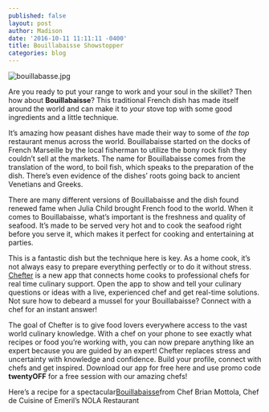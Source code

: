 ```yaml
---
published: false
layout: post
author: Madison
date: '2016-10-11 11:11:11 -0400'
title: Bouillabaisse Showstopper
categories: blog
---
```

![bouillabasse.jpg]({{site.baseurl}}/img/bouillabasse.jpg)


Are you ready to put your range to work and your soul in the skillet? Then how about **Bouillabaisse**? This traditional French dish has made itself around the world and can make it to _your_ stove top with some good ingredients and a little technique. 


It’s amazing how peasant dishes have made their way to some of _the top_ restaurant menus across the world. Bouillabaisse started on the docks of French Marseille by the local fisherman to utilize the bony rock fish they couldn’t sell at the markets. The name for Bouillabaisse comes from the translation of the word, to boil fish, which speaks to the preparation of the dish.  There’s even evidence of the dishes’ roots going back to ancient Venetians and Greeks.


There are many different versions of Bouillabaisse and the dish found renewed fame when Julia Child brought French food to the world. When it comes to Bouillabaisse, what’s important is the freshness and quality of seafood. It’s made to be served very hot and to cook the seafood right before you serve it, which makes it perfect for cooking and entertaining at parties. 


This is a fantastic dish but the technique here is key. As a home cook, it’s not always easy to prepare everything perfectly or to do it without stress. [Chefter](http://apple.co/2cvLq04) is a new app that connects home cooks to professional chefs for real time culinary support. Open the app to show and tell your culinary questions or ideas with a live, experienced chef and get real-time solutions. Not sure how to debeard a mussel for your Bouillabaisse? Connect with a chef for an instant answer!


The goal of Chefter is to give food lovers everywhere access to the vast world culinary knowledge. With a chef on your phone to see exactly what recipes or food you’re working with, you can now prepare anything like an expert because you are guided by an expert! Chefter replaces stress and uncertainty with knowledge and confidence. Build your profile, connect with chefs and get inspired. Download our app for free here and use promo code **twentyOFF** for a free session with our amazing chefs! 


Here’s a recipe for a spectacular[Bouillabaisse](http://bit.ly/2c5FCbl)from Chef Brian Mottola, Chef de Cuisine of Emeril’s NOLA Restaurant

